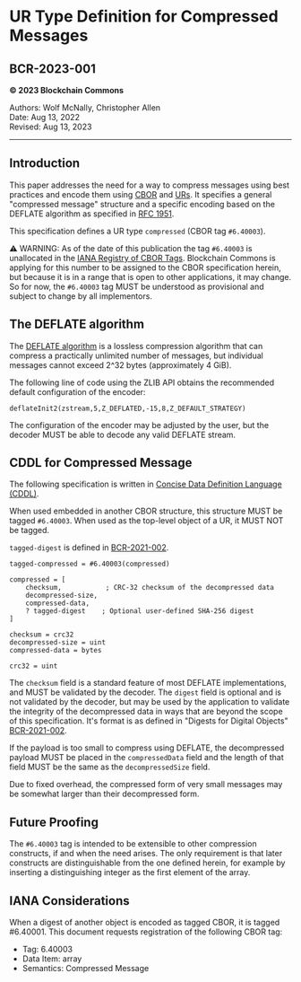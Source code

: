 # UR Type Definition for Compressed Messages

## BCR-2023-001

**© 2023 Blockchain Commons**

Authors: Wolf McNally, Christopher Allen<br/>
Date: Aug 13, 2022<br/>
Revised: Aug 13, 2023

---

## Introduction

This paper addresses the need for a way to compress messages using best practices and encode them using [CBOR](https://cbor.io/) and [URs](https://github.com/BlockchainCommons/Research/blob/master/papers/bcr-2020-005-ur.md). It specifies a general "compressed message" structure and a specific encoding based on the DEFLATE algorithm as specified in [RFC 1951](https://datatracker.ietf.org/doc/html/rfc1951).

This specification defines a UR type `compressed` (CBOR tag `#6.40003`).

⚠️ WARNING: As of the date of this publication the tag `#6.40003` is unallocated in the [IANA Registry of CBOR Tags](https://www.iana.org/assignments/cbor-tags/cbor-tags.xhtml). Blockchain Commons is applying for this number to be assigned to the CBOR specification herein, but because it is in a range that is open to other applications, it may change. So for now, the `#6.40003` tag MUST be understood as provisional and subject to change by all implementors.

## The DEFLATE algorithm

The [DEFLATE algorithm](https://datatracker.ietf.org/doc/html/rfc1951) is a lossless compression algorithm that can compress a practically unlimited number of messages, but individual messages cannot exceed 2^32 bytes (approximately 4 GiB).

The following line of code using the ZLIB API obtains the recommended default configuration of the encoder:

```
deflateInit2(zstream,5,Z_DEFLATED,-15,8,Z_DEFAULT_STRATEGY)
```

The configuration of the encoder may be adjusted by the user, but the decoder MUST be able to decode any valid DEFLATE stream.

## CDDL for Compressed Message

The following specification is written in [Concise Data Definition Language (CDDL)](https://tools.ietf.org/html/rfc8610).

When used embedded in another CBOR structure, this structure MUST be tagged `#6.40003`. When used as the top-level object of a UR, it MUST NOT be tagged.

`tagged-digest` is defined in [BCR-2021-002](bcr-2021-002-digest.md).

```
tagged-compressed = #6.40003(compressed)

compressed = [
    checksum,           ; CRC-32 checksum of the decompressed data
    decompressed-size,
    compressed-data,
    ? tagged-digest    ; Optional user-defined SHA-256 digest
]

checksum = crc32
decompressed-size = uint
compressed-data = bytes

crc32 = uint
```

The `checksum` field is a standard feature of most DEFLATE implementations, and MUST be validated by the decoder. The `digest` field is optional and is not validated by the decoder, but may be used by the application to validate the integrity of the decompressed data in ways that are beyond the scope of this specification. It's format is as defined in "Digests for Digital Objects" [BCR-2021-002](bcr-2021-002-digest.md).

If the payload is too small to compress using DEFLATE, the decompressed payload MUST be placed in the `compressedData` field and the length of that field MUST be the same as the `decompressedSize` field.

Due to fixed overhead, the compressed form of very small messages may be somewhat larger than their decompressed form.

## Future Proofing

The `#6.40003` tag is intended to be extensible to other compression constructs, if and when the need arises. The only requirement is that later constructs are distinguishable from the one defined herein, for example by inserting a distinguishing integer as the first element of the array.

## IANA Considerations

When a digest of another object is encoded as tagged CBOR, it is tagged #6.40001. This document requests registration of the following CBOR tag:

* Tag: 6.40003
* Data Item: array
* Semantics: Compressed Message
